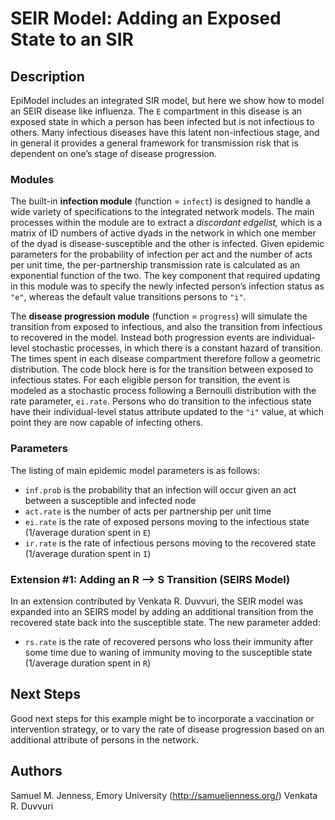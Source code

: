 # SEIR Model: Adding an Exposed State to an SIR

## Description
EpiModel includes an integrated SIR model, but here we show how to model an SEIR disease like influenza. The `E` compartment in this disease is an exposed state in which a person has been infected but is not infectious to others. Many infectious diseases have this latent non-infectious stage, and in general it provides a general framework for transmission risk that is dependent on one’s stage of disease progression.

### Modules
The built-in **infection module** (function = `infect`) is designed to handle a wide variety of specifications to the integrated network models. The main processes within the module are to extract a _discordant edgelist,_ which is a matrix of ID numbers of active dyads in the network in which one member of the dyad is disease-susceptible and the other is infected. Given epidemic parameters for the probability of infection per act and the number of acts per unit time, the per-partnership transmission rate is calculated as an exponential function of the two. The key component that required updating in this module was to specify the newly infected person’s infection status as `"e"`, whereas the default value transitions persons to `"i"`.

The **disease progression module** (function = `progress`) will simulate the transition from exposed to infectious, and also the transition from infectious to recovered in the model. Instead both progression events are individual-level stochastic processes, in which there is a constant hazard of transition. The times spent in each disease compartment therefore follow a geometric distribution. The code block here is for the transition between exposed to infectious states. For each eligible person for transition, the event is modeled as a stochastic process following a Bernoulli distribution with the rate parameter, `ei.rate`. Persons who do transition to the infectious state have their individual-level status attribute updated to the `"i"` value, at which point they are now capable of infecting others.

### Parameters
The listing of main epidemic model parameters is as follows: 

* `inf.prob` is the probability that an infection will occur given an act between a susceptible and infected node 
* `act.rate` is the number of acts per partnership per unit time 
* `ei.rate` is the rate of exposed persons moving to the infectious state (1/average duration spent in `E`) 
* `ir.rate` is the rate of infectious persons moving to the recovered state (1/average duration spent in `I`)


### Extension #1: Adding an R --> S Transition (SEIRS Model)
In an extension contributed by Venkata R. Duvvuri, the SEIR model was expanded into an SEIRS model by adding an additional transition from the recovered state back into the susceptible state. The new parameter added:

* `rs.rate` is the rate of recovered persons who loss their immunity after some time due to waning of immunity moving to the susceptible state (1/average duration spent in `R`)

## Next Steps
Good next steps for this example might be to incorporate a vaccination or intervention strategy, or to vary the rate of disease progression based on an additional attribute of persons in the network.

## Authors
Samuel M. Jenness, Emory University (http://samueljenness.org/)
Venkata R. Duvvuri
